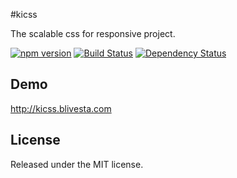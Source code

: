 #kicss

The scalable css for responsive project.

[![npm version](https://img.shields.io/npm/v/kicss.svg?style=flat)](https://www.npmjs.com/package/kicss)
[![Build Status](https://img.shields.io/travis/kicss/kicss/master.svg?style=flat)](https://travis-ci.org/kicss/kicss)
[![Dependency Status](https://david-dm.org/kicss/kicss.svg)](https://david-dm.org/kicss/kicss)


## Demo
http://kicss.blivesta.com


## License
Released under the MIT license.
